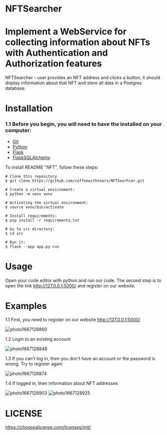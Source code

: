 # NFTSearcher

#  Implement a WebService for collecting information about NFTs with Authentication and Authorization features
NFTSearcher - user provides an NFT address and clicks a button, it should display information about that NFT and store all data in a Postgres database.

# Installation
### 1.1 Before you begin, you will need to have the installed on your computer:

+ [Git](https://git-scm.com/)
+ [Python](https://www.python.org/)
+ [Flask](https://palletsprojects.com/p/flask/)
+ [FlaskSQLAlchemy](https://flask-sqlalchemy.palletsprojects.com/en/3.0.x/)

To install README "NFT", follow these steps:
```
# Clone this repository
$ git clone https://github.com/coffeewithtears/NFTSearhcer.git

# Create a virtual environment:
$ python -m venv venv

# Activating the virtual environment:
$ source venv/bin/activate

# Install requirements:
$ pip install -r requirements.txt 

# Go to src directory:
$ cd src

# Run it:
$ flask --app app.py run
```
# Usage
Open your code editor with python and run our code.
The second step is to open the link http://127.0.0.1:5000/  and register on our website.

# Examples

1.1 First, you need to register on our website http://127.0.0.1:5000/

![photo1667128860](https://user-images.githubusercontent.com/91626983/198875948-02bcbe3a-b27a-4805-89db-8437d0d2e080.jpeg)

1.2 Login to an existing account 

![photo1667128848](https://user-images.githubusercontent.com/91626983/198875951-9e679da6-036c-4f7a-be6f-206b33057b09.jpeg)

1.3 If you can't log in, then you don't have an account or the password is wrong. 
Try to register again

![photo1667128874](https://user-images.githubusercontent.com/91626983/198875957-cdcc404f-0abb-4f84-abeb-24433de45b8b.jpeg)

1.4 If logged in, then information about NFT addresses

![photo1667128903](https://user-images.githubusercontent.com/91626983/198875955-b57140e3-7754-4553-b7b4-d9e4a2327060.jpeg)
![photo1667128925](https://user-images.githubusercontent.com/91626983/198875953-f0b3a57c-9290-4ac0-8ccc-cf5b99d940ed.jpeg)

# LICENSE

https://choosealicense.com/licenses/mit/
